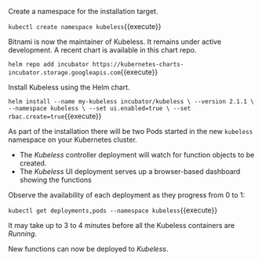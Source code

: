Create a namespace for the installation target.

`kubectl create namespace kubeless`{{execute}}

Bitnami is now the maintainer of Kubeless. It remains under active development. A recent chart is available in this chart repo.

`helm repo add incubator https://kubernetes-charts-incubator.storage.googleapis.com`{{execute}}

Install Kubeless using the Helm chart.

`helm install --name my-kubeless incubator/kubeless \
  --version 2.1.1 \
  --namespace kubeless \
  --set ui.enabled=true \
  --set rbac.create=true`{{execute}}

As part of the installation there will be two Pods started in the new `kubeless` namespace on your Kubernetes cluster.

- The _Kubeless_ controller deployment will watch for function objects to be created.
- The _Kubeless_ UI deployment serves up a browser-based dashboard showing the functions

Observe the availability of each deployment as they progress from 0 to 1:

`kubectl get deployments,pods --namespace kubeless`{{execute}}

It may take up to 3 to 4 minutes before all the Kubeless containers are _Running_.

New functions can now be deployed to _Kubeless_.
